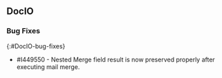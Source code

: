 ## DocIO

### Bug Fixes
{:#DocIO-bug-fixes}

* \#I449550 - Nested Merge field result is now preserved properly after executing mail merge.